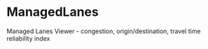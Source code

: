 # ManagedLanes
 Managed Lanes Viewer - congestion, origin/destination, travel time reliability index
